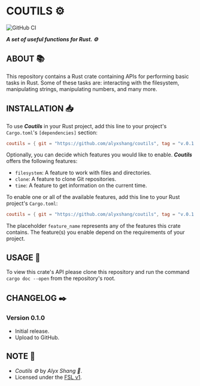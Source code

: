 # COUTILS :gear:

![GitHub CI](https://github.com/alyxshang/coutils/actions/workflows/rust.yml/badge.svg)

***A set of useful functions for Rust. :gear:***

## ABOUT :books:

This repository contains a Rust crate containing APIs for performing basic tasks in Rust. Some of these tasks are: interacting with the filesystem, manipulating strings, manipulating numbers, and many more.

## INSTALLATION :inbox_tray:

To use ***Coutils*** in your Rust project, add this line to your project's `Cargo.toml`'s `[dependencies]` section:

```TOML
coutils = { git = "https://github.com/alyxshang/coutils", tag = "v.0.1.0" }
```

Optionally, you can decide which features you would like to enable. ***Coutils*** offers the following features:

- `filesystem`: A feature to work with files and directories.
- `clone`: A feature to clone Git repositories.
- `time`: A feature to get information on the current time.

To enable one or all of the available features, add this line to your Rust project's `Cargo.toml`:

```TOML
coutils = { git = "https://github.com/alyxshang/coutils", tag = "v.0.1.0", features = ["feature_name"] }
```

The placeholder `feature_name` represents any of the features this crate contains. The feature(s) you enable depend on the requirements of your project.

## USAGE :hammer:

To view this crate's API please clone this repository and run the command `cargo doc --open` from the repository's root.

## CHANGELOG :black_nib:

### Version 0.1.0

- Initial release.
- Upload to GitHub.

## NOTE :scroll:

- *Coutils :gear:* by *Alyx Shang :black_heart:*.
- Licensed under the [FSL v1](https://github.com/alyxshang/fair-software-license).
